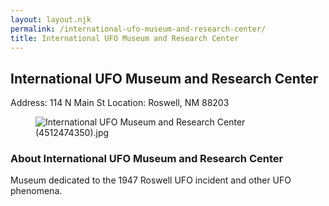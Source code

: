 ```yaml
---
layout: layout.njk
permalink: /international-ufo-museum-and-research-center/
title: International UFO Museum and Research Center
---
```


<article class="attraction-detail container">
  <h2>International UFO Museum and Research Center</h2>
  <div class="attraction-meta">
    <span class="address">Address: 114 N Main St</span>
    <span class="location">Location: Roswell, NM 88203</span>
  </div>
  <figure class="attraction-image">
    <img src="https://upload.wikimedia.org/wikipedia/commons/d/dc/International_UFO_Museum_and_Research_Center_%284512474350%29.jpg?v=1743430669968" alt="International UFO Museum and Research Center (4512474350).jpg" loading="lazy">
  </figure>
  <div class="attraction-description">
    <h3>About International UFO Museum and Research Center</h3>
    <p>Museum dedicated to the 1947 Roswell UFO incident and other UFO phenomena.</p>
  </div>
  
</article>